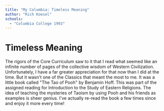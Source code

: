 ```yaml
---
title: "My Columbia: Timeless Meaning"
author: "Rich Koesel"
schools:
  - "Columbia College 1993"
---
```


# Timeless Meaning

The rigors of the Core Curriculum saw to it that I read what seemed like an infinite number of pages of the collective wisdom of Western Civilization.  Unfortunately, I have a far greater appreciation for that now than I did at the time.  But it wasn't one of the Classics that meant the most to me.  It was a little book called "The Tao of Pooh" by Benjamin Hoff.  This was part of the assigned reading for Introduction to the Study of Eastern Religions.  The idea of teaching the mysteries of Taoism by using Pooh and his friends as examples is sheer genius.  I've actually re-read the book a few times since and enjoy it more every time!

